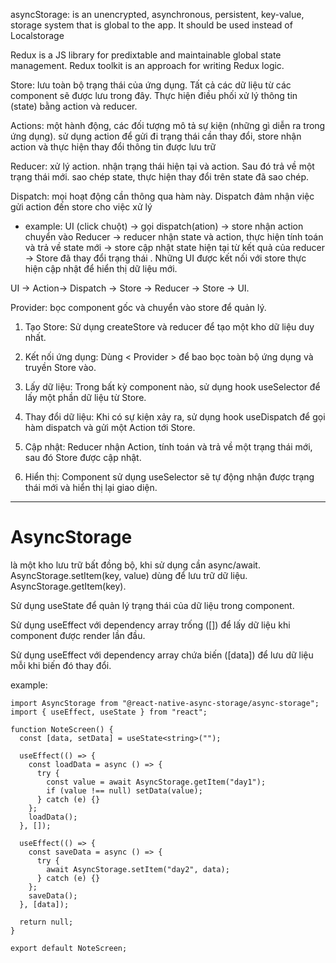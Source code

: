 asyncStorage: is an unencrypted, asynchronous, persistent, key-value, storage system that is global to the app. It should be used instead of Localstorage

Redux is a JS library for predixtable and maintainable global state management.
Redux toolkit is an approach for writing Redux logic.

Store: lưu toàn bộ trạng thái của ứng dụng. Tất cả các dữ liệu từ các component sẽ được lưu trong đây. Thực hiện điều phối xử lý thông tin (state) bằng action và reducer.

Actions: một hành động, các đối tượng mô tả sự kiện (những gì diễn ra trong ứng dụng). sử dụng action để gửi đi trạng thái cần thay đổi, store nhận action và thực hiện thay đổi thông tin được lưu trữ

Reducer: xử lý action. nhận trạng thái hiện tại và action. Sau đó trả về một trạng thái mới.
sao chép state, thực hiện thay đổi trên state đã sao chép.

Dispatch: mọi hoạt động cần thông qua hàm này. Dispatch đảm nhận việc gửi action đến store cho việc xử lý

- example: UI (click chuột) -> gọi dispatch(ation) -> store nhận action chuyển vào Reducer -> reducer nhận state và action, thực hiện tính toán và trả về state mới -> store cập nhật state hiện tại từ kết quả của reducer -> Store đã thay đổi trạng thái . Những UI được kết nối với store thực hiện cập nhật để hiển thị dữ liệu mới.

UI -> Action-> Dispatch -> Store -> Reducer -> Store -> UI.

Provider: bọc component gốc và chuyển vào store để quản lý.

1. Tạo Store: Sử dụng createStore và reducer để tạo một kho dữ liệu duy nhất.

2. Kết nối ứng dụng: Dùng < Provider > để bao bọc toàn bộ ứng dụng và truyền Store vào.

3. Lấy dữ liệu: Trong bất kỳ component nào, sử dụng hook useSelector để lấy một phần dữ liệu từ Store.

4. Thay đổi dữ liệu: Khi có sự kiện xảy ra, sử dụng hook useDispatch để gọi hàm dispatch và gửi một Action tới Store.

5. Cập nhật: Reducer nhận Action, tính toán và trả về một trạng thái mới, sau đó Store được cập nhật.

6. Hiển thị: Component sử dụng useSelector sẽ tự động nhận được trạng thái mới và hiển thị lại giao diện.

---

# AsyncStorage

là một kho lưu trữ bất đồng bộ, khi sử dụng cần async/await.
AsyncStorage.setItem(key, value) dùng để lưu trữ dữ liệu.
AsyncStorage.getItem(key).

Sử dụng useState để quản lý trạng thái của dữ liệu trong component.

Sử dụng useEffect với dependency array trống ([]) để lấy dữ liệu khi component được render lần đầu.

Sử dụng useEffect với dependency array chứa biến ([data]) để lưu dữ liệu mỗi khi biến đó thay đổi.


example:
```
import AsyncStorage from "@react-native-async-storage/async-storage";
import { useEffect, useState } from "react";

function NoteScreen() {
  const [data, setData] = useState<string>("");

  useEffect(() => {
    const loadData = async () => {
      try {
        const value = await AsyncStorage.getItem("day1");
        if (value !== null) setData(value);
      } catch (e) {}
    };
    loadData();
  }, []);

  useEffect(() => {
    const saveData = async () => {
      try {
        await AsyncStorage.setItem("day2", data);
      } catch (e) {}
    };
    saveData();
  }, [data]);

  return null;
}

export default NoteScreen;
```